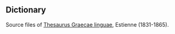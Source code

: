 ## Dictionary

Source files of [Thesaurus Graecae linguae](https://latin-dict.github.io/dictionaries/Estienne1831.html), Estienne (1831-1865).
